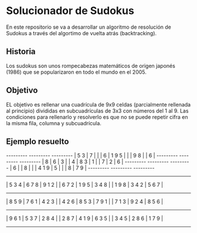 # Solucionador de Sudokus
En este repositorio se va a desarrollar un algoritmo de resolución de Sudokus a través del algortimo de vuelta atrás (backtracking).

## Historia
Los sudokus son unos rompecabezas matemáticos de origen japonés (1986) que se popularizaron en todo el mundo en el 2005.

## Objetivo
EL objetivo es rellenar una cuadrícula de 9x9 celdas (parcialmente rellenada al principio) divididas en subcuadrículas de 3x3 con números del 1 al 9. Las condiciones para rellenarlo y resolverlo es que no se puede repetir cifra en la misma fila, columna y subcuadrícula.

## Ejemplo resuelto
<p>
 --------- --------- --------- 
| 5  3    |    7    |         |
| 6       | 1  9  5 |         |
|    9  8 |         |    6    |
 --------- --------- --------- 
| 8       |    6    |       3 |
| 4       | 8     3 |       1 | 
| 7       |    2    |       6 |
 --------- --------- --------- 
|    6    |         |    8    |
|         | 4  1  9 |       5 |
|         |    8    |    7  9 |
 --------- --------- --------- 



 --------- --------- --------- 
| 5  3  4 | 6  7  8 | 9  1  2 |
| 6  7  2 | 1  9  5 | 3  4  8 |
| 1  9  8 | 3  4  2 | 5  6  7 |
 --------- --------- --------- 
| 8  5  9 | 7  6  1 | 4  2  3 |
| 4  2  6 | 8  5  3 | 7  9  1 | 
| 7  1  3 | 9  2  4 | 8  5  6 |
 --------- --------- --------- 
| 9  6  1 | 5  3  7 | 2  8  4 |
| 2  8  7 | 4  1  9 | 6  3  5 |
| 3  4  5 | 2  8  6 | 1  7  9 |
 --------- --------- --------- 
</p>
